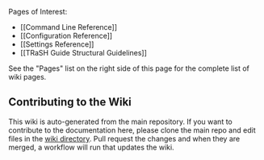 Pages of Interest:

- [[Command Line Reference]]
- [[Configuration Reference]]
- [[Settings Reference]]
- [[TRaSH Guide Structural Guidelines]]

See the "Pages" list on the right side of this page for the complete list of wiki pages.

## Contributing to the Wiki

This wiki is auto-generated from the main repository. If you want to contribute to the documentation
here, please clone the main repo and edit files in the [wiki directory][1]. Pull request the changes
and when they are merged, a workflow will run that updates the wiki.

[1]: https://github.com/rcdailey/trash-updater/tree/master/wiki
